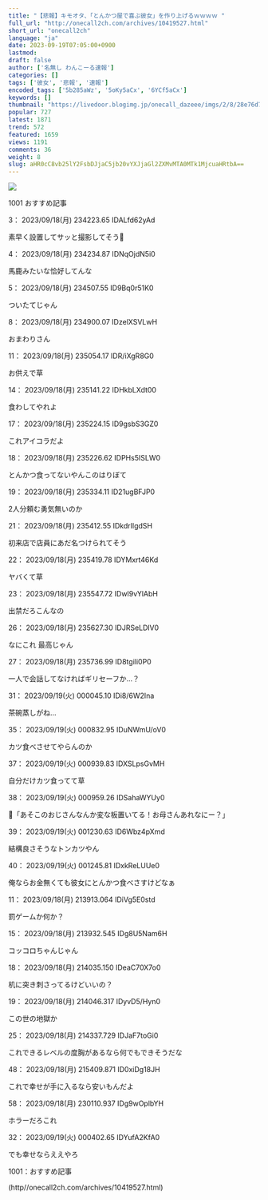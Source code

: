 ```yaml
---
title: "【悲報】キモオタ、「とんかつ屋で喜ぶ彼女」を作り上げるｗｗｗｗ "
full_url: "http://onecall2ch.com/archives/10419527.html"
short_url: "onecall2ch"
language: "ja"
date: 2023-09-19T07:05:00+0900
lastmod: 
draft: false
author: ['名無し わんこーる速報']
categories: []
tags: ['彼女', '悲報', '速報']
encoded_tags: ['5b285aWz', '5oKy5aCx', '6YCf5aCx']
keywords: []
thumbnail: "https://livedoor.blogimg.jp/onecall_dazeee/imgs/2/8/28e76d71-s.jpg"
popular: 727
latest: 1871
trend: 572
featured: 1659
views: 1191
comments: 36
weight: 8
slug: aHR0cC8vb25lY2FsbDJjaC5jb20vYXJjaGl2ZXMvMTA0MTk1MjcuaHRtbA==
---
```


![](https://livedoor.blogimg.jp/onecall_dazeee/imgs/2/8/28e76d71-s.jpg)

<div> <p class='name2'> 1001 おすすめ記事</p> <p class='name2'>3： 2023/09/18(月) 234223.65 IDALfd62yAd</p><p class='onecall'> 素早く設置してサッと撮影してそう📸 </p> <p class='name2'>4： 2023/09/18(月) 234234.87 IDNqOjdN5i0</p><p class='onecall'><p> 馬鹿みたいな恰好してんな </p></p> <p class='name2'>5： 2023/09/18(月) 234507.55 ID9Bq0r51K0</p><p class='onecall'> ついたてじゃん </p> <p class='name2'>8： 2023/09/18(月) 234900.07 IDzelXSVLwH</p><p class='onecall'> おまわりさん </p> <p class='name2'>11： 2023/09/18(月) 235054.17 IDR/iXgR8G0</p><p class='onecall'><p> お供えで草 </p></p> <p class='name2'>14： 2023/09/18(月) 235141.22 IDHkbLXdt00</p><p class='onecall'> 食わしてやれよ </p> <p class='name2'>17： 2023/09/18(月) 235224.15 ID9gsbS3GZ0</p><p class='onecall'> これアイコラだよ </p> <p class='name2'>18： 2023/09/18(月) 235226.62 IDPHs5ISLW0</p><p class='onecall'> とんかつ食ってないやんこのはりぼて </p> <p class='name2'>19： 2023/09/18(月) 235334.11 ID21ugBFJP0</p><p class='onecall'> 2人分頼む勇気無いのか </p> <p class='name2'>21： 2023/09/18(月) 235412.55 IDkdrIlgdSH</p><p class='onecall'><p> 初来店で店員にあだ名つけられてそう </p></p> <p class='name2'>22： 2023/09/18(月) 235419.78 IDYMxrt46Kd</p><p class='onecall'> ヤバくて草 </p> <p class='name2'>23： 2023/09/18(月) 235547.72 IDwI9vYlAbH</p><p class='onecall'> 出禁だろこんなの </p> <p class='name2'>26： 2023/09/18(月) 235627.30 IDJRSeLDlV0</p><p class='onecall'><p> なにこれ 最高じゃん </p></p> <p class='name2'>27： 2023/09/18(月) 235736.99 ID8tgili0P0</p><p class='onecall'> 一人で会話してなければギリセーフか…？ </p> <p class='name2'>31： 2023/09/19(火) 000045.10 IDi8/6W2Ina</p><p class='onecall'> 茶碗蒸しがね… </p> <p class='name2'>35： 2023/09/19(火) 000832.95 IDuNWmU/oV0</p><p class='onecall'> カツ食べさせてやらんのか </p> <p class='name2'>37： 2023/09/19(火) 000939.83 IDXSLpsGvMH</p><p class='onecall'> 自分だけカツ食ってて草 </p> <p class='name2'>38： 2023/09/19(火) 000959.26 IDSahaWYUy0</p><p class='onecall'> 👧「あそこのおじさんなんか変な板置いてる！お母さんあれなにー？」 </p> <p class='name2'>39： 2023/09/19(火) 001230.63 ID6Wbz4pXmd</p><p class='onecall'> 結構良さそうなトンカツやん </p> <p class='name2'>40： 2023/09/19(火) 001245.81 IDxkReLUUe0</p><p class='onecall'> 俺ならお金無くても彼女にとんかつ食べさすけどなぁ </p> <p class='name2'>11： 2023/09/18(月) 213913.064 IDiVg5E0std</p><p class='onecall'><p> 罰ゲームか何か？ </p></p> <p class='name2'>15： 2023/09/18(月) 213932.545 IDg8U5Nam6H</p><p class='onecall'> コッコロちゃんじゃん </p> <p class='name2'>18： 2023/09/18(月) 214035.150 IDeaC70X7o0</p><p class='onecall'> 机に突き刺さってるけどいいの？ </p> <p class='name2'>19： 2023/09/18(月) 214046.317 IDyvD5/Hyn0</p><p class='onecall'> この世の地獄か </p> <p class='name2'>25： 2023/09/18(月) 214337.729 IDJaF7toGi0</p><p class='onecall'><p> これできるレベルの度胸があるなら何でもできそうだな </p></p> <p class='name2'>48： 2023/09/18(月) 215409.871 ID0xiDg18JH</p><p class='onecall'> これで幸せが手に入るなら安いもんだよ </p> <p class='name2'>58： 2023/09/18(月) 230110.937 IDg9wOplbYH</p><p class='onecall'> ホラーだろこれ </p> <p class='name2'>32： 2023/09/19(火) 000402.65 IDYufA2KfA0</p><p class='onecall'> でも幸せならええやろ </p> <p class='name2'>1001：おすすめ記事</p> </div>

(http//onecall2ch.com/archives/10419527.html)

